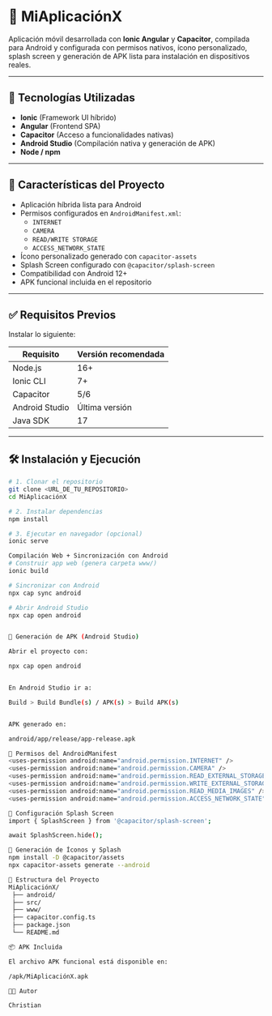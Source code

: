 # 📌 MiAplicaciónX

Aplicación móvil desarrollada con **Ionic Angular** y **Capacitor**, compilada para Android y configurada con permisos nativos, ícono personalizado, splash screen y generación de APK lista para instalación en dispositivos reales.

---

## 🚀 Tecnologías Utilizadas

- **Ionic** (Framework UI híbrido)
- **Angular** (Frontend SPA)
- **Capacitor** (Acceso a funcionalidades nativas)
- **Android Studio** (Compilación nativa y generación de APK)
- **Node / npm**

---

## 📌 Características del Proyecto

- Aplicación híbrida lista para Android
- Permisos configurados en `AndroidManifest.xml`:
  - `INTERNET`
  - `CAMERA`
  - `READ/WRITE STORAGE`
  - `ACCESS_NETWORK_STATE`
- Ícono personalizado generado con `capacitor-assets`
- Splash Screen configurado con `@capacitor/splash-screen`
- Compatibilidad con Android 12+
- APK funcional incluida en el repositorio

---

## ✅ Requisitos Previos

Instalar lo siguiente:

| Requisito | Versión recomendada |
|-----------|--------------------|
| Node.js | 16+ |
| Ionic CLI | 7+ |
| Capacitor | 5/6 |
| Android Studio | Última versión |
| Java SDK | 17 |

---

## 🛠️ Instalación y Ejecución

```bash
# 1. Clonar el repositorio
git clone <URL_DE_TU_REPOSITORIO>
cd MiAplicaciónX

# 2. Instalar dependencias
npm install

# 3. Ejecutar en navegador (opcional)
ionic serve

Compilación Web + Sincronización con Android
# Construir app web (genera carpeta www/)
ionic build

# Sincronizar con Android
npx cap sync android

# Abrir Android Studio
npx cap open android


📌 Generación de APK (Android Studio)

Abrir el proyecto con:

npx cap open android


En Android Studio ir a:

Build > Build Bundle(s) / APK(s) > Build APK(s)


APK generado en:

android/app/release/app-release.apk

📌 Permisos del AndroidManifest
<uses-permission android:name="android.permission.INTERNET" />
<uses-permission android:name="android.permission.CAMERA" />
<uses-permission android:name="android.permission.READ_EXTERNAL_STORAGE" />
<uses-permission android:name="android.permission.WRITE_EXTERNAL_STORAGE" />
<uses-permission android:name="android.permission.READ_MEDIA_IMAGES" />
<uses-permission android:name="android.permission.ACCESS_NETWORK_STATE" />

📌 Configuración Splash Screen
import { SplashScreen } from '@capacitor/splash-screen';

await SplashScreen.hide();

📌 Generación de Íconos y Splash
npm install -D @capacitor/assets
npx capacitor-assets generate --android

📂 Estructura del Proyecto
MiAplicaciónX/
 ├── android/
 ├── src/
 ├── www/
 ├── capacitor.config.ts
 ├── package.json
 └── README.md

📦 APK Incluida

El archivo APK funcional está disponible en:

/apk/MiAplicaciónX.apk

🧑‍💻 Autor

Christian
